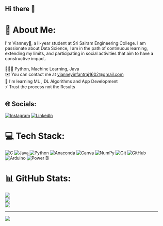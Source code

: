 ## Hi there 👋

# 💫 About Me:
I'm Vianney🤞, a II-year student at Sri Sairam Engineering College. I am passionate about Data Science, I am in the path of continuous learning, extending my limits, and participating in social activities that aim to have a constructive impact.<br><br>🧑🏽‍💻 Python, Machine Learning, Java<br>✉️ You can contact me at vianneyinfantraj1602@gmail.com<br>🧠 I'm learning ML , DL Algorithms and App Development<br>⚡ Trust the process not the Results


## 🌐 Socials:
[![Instagram](https://img.shields.io/badge/Instagram-%23E4405F.svg?logo=Instagram&logoColor=white)](https://instagram.com/vianney_ir) [![LinkedIn](https://img.shields.io/badge/LinkedIn-%230077B5.svg?logo=linkedin&logoColor=white)]((https://in.linkedin.com/in/vianney-infant-raj-713175283)) 

# 💻 Tech Stack:
![C](https://img.shields.io/badge/c-%2300599C.svg?style=for-the-badge&logo=c&logoColor=white) ![Java](https://img.shields.io/badge/java-%23ED8B00.svg?style=for-the-badge&logo=openjdk&logoColor=white) ![Python](https://img.shields.io/badge/python-3670A0?style=for-the-badge&logo=python&logoColor=ffdd54) ![Anaconda](https://img.shields.io/badge/Anaconda-%2344A833.svg?style=for-the-badge&logo=anaconda&logoColor=white) ![Canva](https://img.shields.io/badge/Canva-%2300C4CC.svg?style=for-the-badge&logo=Canva&logoColor=white) ![NumPy](https://img.shields.io/badge/numpy-%23013243.svg?style=for-the-badge&logo=numpy&logoColor=white) ![Git](https://img.shields.io/badge/git-%23F05033.svg?style=for-the-badge&logo=git&logoColor=white) ![GitHub](https://img.shields.io/badge/github-%23121011.svg?style=for-the-badge&logo=github&logoColor=white) ![Arduino](https://img.shields.io/badge/-Arduino-00979D?style=for-the-badge&logo=Arduino&logoColor=white) ![Power Bi](https://img.shields.io/badge/power_bi-F2C811?style=for-the-badge&logo=powerbi&logoColor=black)
# 📊 GitHub Stats:
![](https://github-readme-stats.vercel.app/api?username=Vianney1602&theme=dark&hide_border=false&include_all_commits=false&count_private=false)<br/>
![](https://github-readme-streak-stats.herokuapp.com/?user=Vianney1602&theme=dark&hide_border=false)<br/>
![](https://github-readme-stats.vercel.app/api/top-langs/?username=Vianney1602&theme=dark&hide_border=false&include_all_commits=false&count_private=false&layout=compact)

---
[![](https://visitcount.itsvg.in/api?id=Vianney1602&icon=0&color=0)](https://visitcount.itsvg.in)

<!-- Proudly created with GPRM ( https://gprm.itsvg.in ) -->

